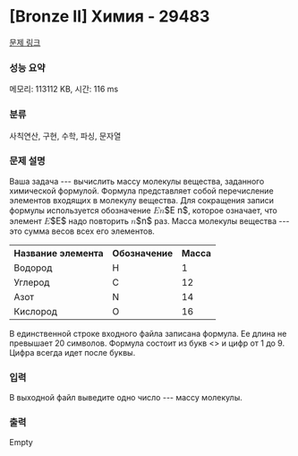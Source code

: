 # [Bronze II] Химия - 29483 

[문제 링크](https://www.acmicpc.net/problem/29483) 

### 성능 요약

메모리: 113112 KB, 시간: 116 ms

### 분류

사칙연산, 구현, 수학, 파싱, 문자열

### 문제 설명

<p>Ваша задача --- вычислить массу молекулы вещества, заданного химической формулой. Формула представляет собой перечисление элементов входящих в молекулу вещества. Для сокращения записи формулы используется обозначение <mjx-container class="MathJax" jax="CHTML" style="font-size: 109%; position: relative;"><mjx-math class="MJX-TEX" aria-hidden="true"><mjx-mi class="mjx-i"><mjx-c class="mjx-c1D438 TEX-I"></mjx-c></mjx-mi><mjx-mi class="mjx-i"><mjx-c class="mjx-c1D45B TEX-I"></mjx-c></mjx-mi></mjx-math><mjx-assistive-mml unselectable="on" display="inline"><math xmlns="http://www.w3.org/1998/Math/MathML"><mi>E</mi><mi>n</mi></math></mjx-assistive-mml><span aria-hidden="true" class="no-mathjax mjx-copytext">$E n$</span></mjx-container>, которое означает, что элемент <mjx-container class="MathJax" jax="CHTML" style="font-size: 109%; position: relative;"><mjx-math class="MJX-TEX" aria-hidden="true"><mjx-mi class="mjx-i"><mjx-c class="mjx-c1D438 TEX-I"></mjx-c></mjx-mi></mjx-math><mjx-assistive-mml unselectable="on" display="inline"><math xmlns="http://www.w3.org/1998/Math/MathML"><mi>E</mi></math></mjx-assistive-mml><span aria-hidden="true" class="no-mathjax mjx-copytext">$E$</span></mjx-container> надо повторить <mjx-container class="MathJax" jax="CHTML" style="font-size: 109%; position: relative;"><mjx-math class="MJX-TEX" aria-hidden="true"><mjx-mi class="mjx-i"><mjx-c class="mjx-c1D45B TEX-I"></mjx-c></mjx-mi></mjx-math><mjx-assistive-mml unselectable="on" display="inline"><math xmlns="http://www.w3.org/1998/Math/MathML"><mi>n</mi></math></mjx-assistive-mml><span aria-hidden="true" class="no-mathjax mjx-copytext">$n$</span></mjx-container> раз. Масса молекулы вещества --- это сумма весов всех его элементов.</p>

<table class="table table-bordered th-center td-center table-center-30">
	<tbody>
		<tr>
			<th>Название элемента</th>
			<th>Обозначение</th>
			<th>Масса</th>
		</tr>
		<tr>
			<td>Водород</td>
			<td>H</td>
			<td>1</td>
		</tr>
		<tr>
			<td>Углерод</td>
			<td>C</td>
			<td>12</td>
		</tr>
		<tr>
			<td>Азот</td>
			<td>N</td>
			<td>14</td>
		</tr>
		<tr>
			<td>Кислород</td>
			<td>O</td>
			<td>16</td>
		</tr>
	</tbody>
</table>

<p>В единственной строке входного файла записана формула. Ее длина не превышает 20 символов. Формула состоит из букв <<CHNO>> и цифр от 1 до 9. Цифра всегда идет после буквы.</p>

### 입력 

 <p>В выходной файл выведите одно число --- массу молекулы.</p>

### 출력 

 Empty

